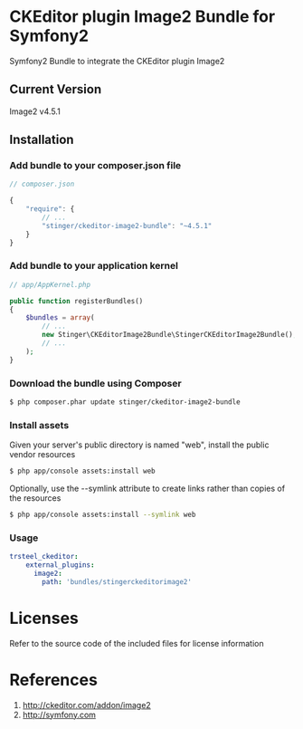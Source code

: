 # CKEditor plugin Image2 Bundle for Symfony2
Symfony2 Bundle to integrate the CKEditor plugin Image2

## Current Version

Image2 v4.5.1

## Installation

### Add bundle to your composer.json file

``` js
// composer.json

{
    "require": {
		// ...
        "stinger/ckeditor-image2-bundle": "~4.5.1"
    }
}
```

### Add bundle to your application kernel

``` php
// app/AppKernel.php

public function registerBundles()
{
    $bundles = array(
        // ...
        new Stinger\CKEditorImage2Bundle\StingerCKEditorImage2Bundle(),
        // ...
    );
}
```

### Download the bundle using Composer

``` bash
$ php composer.phar update stinger/ckeditor-image2-bundle
```

### Install assets

Given your server's public directory is named "web", install the public vendor resources

``` bash
$ php app/console assets:install web
```

Optionally, use the --symlink attribute to create links rather than copies of the resources 

``` bash
$ php app/console assets:install --symlink web
```

### Usage

``` yaml
trsteel_ckeditor:
    external_plugins:
      image2:
        path: 'bundles/stingerckeditorimage2'
```



# Licenses

Refer to the source code of the included files for license information

# References

1. http://ckeditor.com/addon/image2
2. http://symfony.com
